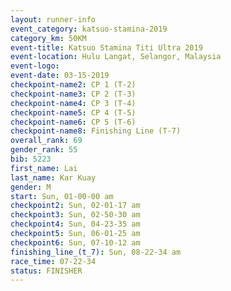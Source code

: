```yaml
---
layout: runner-info 
event_category: katsuo-stamina-2019 
category_km: 50KM 
event-title: Katsuo Stamina Titi Ultra 2019 
event-location: Hulu Langat, Selangor, Malaysia 
event-logo: 
event-date: 03-15-2019 
checkpoint-name2: CP 1 (T-2) 
checkpoint-name3: CP 2 (T-3) 
checkpoint-name4: CP 3 (T-4) 
checkpoint-name5: CP 4 (T-5) 
checkpoint-name6: CP 5 (T-6) 
checkpoint-name8: Finishing Line (T-7) 
overall_rank: 69
gender_rank: 55
bib: 5223
first_name: Lai
last_name: Kar Kuay
gender: M
start: Sun, 01-00-00 am
checkpoint2: Sun, 02-01-17 am
checkpoint3: Sun, 02-50-30 am
checkpoint4: Sun, 04-23-35 am
checkpoint5: Sun, 06-01-25 am
checkpoint6: Sun, 07-10-12 am
finishing_line_(t_7): Sun, 08-22-34 am
race_time: 07-22-34
status: FINISHER
---
```


